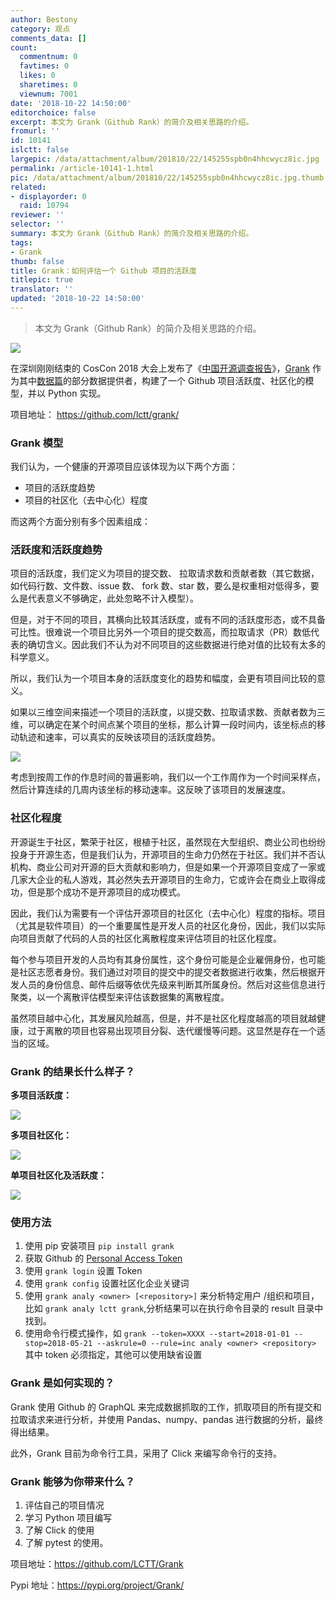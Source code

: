 ```yaml
---
author: Bestony
category: 观点
comments_data: []
count:
  commentnum: 0
  favtimes: 0
  likes: 0
  sharetimes: 0
  viewnum: 7001
date: '2018-10-22 14:50:00'
editorchoice: false
excerpt: 本文为 Grank（Github Rank）的简介及相关思路的介绍。
fromurl: ''
id: 10141
islctt: false
largepic: /data/attachment/album/201810/22/145255spb0n4hhcwycz8ic.jpg
permalink: /article-10141-1.html
pic: /data/attachment/album/201810/22/145255spb0n4hhcwycz8ic.jpg.thumb.jpg
related:
- displayorder: 0
  raid: 10794
reviewer: ''
selector: ''
summary: 本文为 Grank（Github Rank）的简介及相关思路的介绍。
tags:
- Grank
thumb: false
title: Grank：如何评估一个 Github 项目的活跃度
titlepic: true
translator: ''
updated: '2018-10-22 14:50:00'
---
```



> 
> 本文为 Grank（Github Rank）的简介及相关思路的介绍。
> 
> 
> 


![](/data/attachment/album/201810/22/145255spb0n4hhcwycz8ic.jpg)


在深圳刚刚结束的 CosCon 2018 大会上发布了《[中国开源调查报告](/article-10135-1.html)》，[Grank](/article-10135-1.html) 作为其中[数据篇](/article-10138-1.html)的部分数据提供者，构建了一个 Github 项目活跃度、社区化的模型，并以 Python 实现。


项目地址： <https://github.com/lctt/grank/>


### Grank 模型


我们认为，一个健康的开源项目应该体现为以下两个方面：


* 项目的活跃度趋势
* 项目的社区化（去中心化）程度


而这两个方面分别有多个因素组成：


### 活跃度和活跃度趋势


项目的活跃度，我们定义为项目的提交数、 拉取请求数和贡献者数（其它数据，如代码行数、文件数、issue 数、 fork 数、star 数，要么是权重相对低得多，要么是代表意义不够确定，此处忽略不计入模型）。


但是，对于不同的项目，其横向比较其活跃度，或有不同的活跃度形态，或不具备可比性。很难说一个项目比另外一个项目的提交数高，而拉取请求（PR）数低代表的确切含义。因此我们不认为对不同项目的这些数据进行绝对值的比较有太多的科学意义。


所以，我们认为一个项目本身的活跃度变化的趋势和幅度，会更有项目间比较的意义。


如果以三维空间来描述一个项目的活跃度，以提交数、拉取请求数、贡献者数为三维，可以确定在某个时间点某个项目的坐标，那么计算一段时间内，该坐标点的移动轨迹和速率，可以真实的反映该项目的活跃度趋势。


![](/data/attachment/album/201810/22/144516gvn63viz4jyoovti.jpg)


考虑到按周工作的作息时间的普遍影响，我们以一个工作周作为一个时间采样点，然后计算连续的几周内该坐标的移动速率。这反映了该项目的发展速度。


### 社区化程度


开源诞生于社区，繁荣于社区，根植于社区，虽然现在大型组织、商业公司也纷纷投身于开源生态，但是我们认为，开源项目的生命力仍然在于社区。我们并不否认机构、商业公司对开源的巨大贡献和影响力，但是如果一个开源项目变成了一家或几家大企业的私人游戏，其必然失去开源项目的生命力，它或许会在商业上取得成功，但是那个成功不是开源项目的成功模式。


因此，我们认为需要有一个评估开源项目的社区化（去中心化）程度的指标。项目（尤其是软件项目）的一个重要属性是开发人员的社区化身份，因此，我们以实际向项目贡献了代码的人员的社区化离散程度来评估项目的社区化程度。


每个参与项目开发的人员均有其身份属性，这个身份可能是企业雇佣身份，也可能是社区志愿者身份。我们通过对项目的提交中的提交者数据进行收集，然后根据开发人员的身份信息、邮件后缀等依优先级来判断其所属身份。然后对这些信息进行聚类，以一个离散评估模型来评估该数据集的离散程度。


虽然项目越中心化，其发展风险越高，但是，并不是社区化程度越高的项目就越健康，过于离散的项目也容易出现项目分裂、迭代缓慢等问题。这显然是存在一个适当的区域。


### Grank 的结果长什么样子？


**多项目活跃度：**


![](/data/attachment/album/201810/22/145056pesjitevzdy2ydgi.jpg)


**多项目社区化：**


![](/data/attachment/album/201810/22/145056lhb2oooxz0locccm.jpg)


**单项目社区化及活跃度：**


![](/data/attachment/album/201810/22/145056aljgaulm2so6z1jc.jpg)


### 使用方法


1. 使用 pip 安装项目 `pip install grank`
2. 获取 Github 的 [Personal Access Token](https://github.com/settings/tokens)
3. 使用 `grank login` 设置 Token
4. 使用 `grank config` 设置社区化企业关键词
5. 使用 `grank analy <owner> [<repository>]` 来分析特定用户 /组织和项目，比如 `grank analy lctt grank`,分析结果可以在执行命令目录的 result 目录中找到。
6. 使用命令行模式操作，如 `grank --token=XXXX --start=2018-01-01 --stop=2018-05-21 --askrule=0 --rule=inc analy <owner> <repository>` 其中 token 必须指定，其他可以使用缺省设置


### Grank 是如何实现的？


Grank 使用 Github 的 GraphQL 来完成数据抓取的工作，抓取项目的所有提交和拉取请求来进行分析，并使用 Pandas、numpy、pandas 进行数据的分析，最终得出结果。


此外，Grank 目前为命令行工具，采用了 Click 来编写命令行的支持。


### Grank 能够为你带来什么？


1. 评估自己的项目情况
2. 学习 Python 项目编写
3. 了解 Click 的使用
4. 了解 pytest 的使用。


项目地址：<https://github.com/LCTT/Grank>


Pypi 地址：<https://pypi.org/project/Grank/>